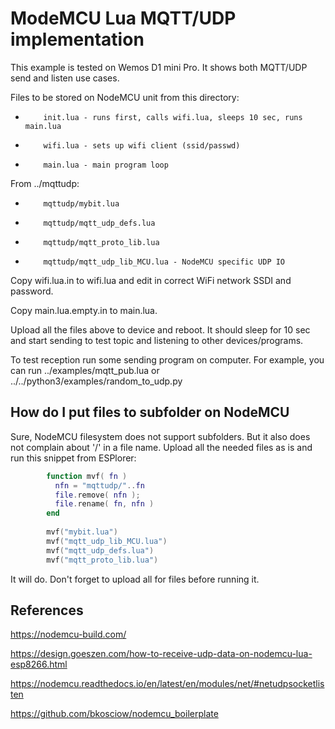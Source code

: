 # ModeMCU Lua MQTT/UDP implementation

This example is tested on Wemos D1 mini Pro. It shows both MQTT/UDP send
and listen use cases.

Files to be stored on NodeMCU unit from this directory:

*         init.lua - runs first, calls wifi.lua, sleeps 10 sec, runs main.lua
*         wifi.lua - sets up wifi client (ssid/passwd)
*         main.lua - main program loop

From ../mqttudp:

*         mqttudp/mybit.lua
*         mqttudp/mqtt_udp_defs.lua 
*         mqttudp/mqtt_proto_lib.lua 
*         mqttudp/mqtt_udp_lib_MCU.lua - NodeMCU specific UDP IO

Copy wifi.lua.in to wifi.lua and edit in correct WiFi network
SSDI and password. 

Copy main.lua.empty.in to main.lua.

Upload all the files above to device and reboot. It should sleep for 10 sec 
and start sending to test topic and listening to other devices/programs.

To test reception run some sending program on computer. For example, you
can run ../examples/mqtt_pub.lua or ../../python3/examples/random_to_udp.py 


## How do I put files to subfolder on NodeMCU

Sure, NodeMCU filesystem does not support subfolders.
But it also does not complain about '/' in a file name.
Upload all the needed files as is and run this snippet from ESPlorer:

```lua
        function mvf( fn )
          nfn = "mqttudp/"..fn
          file.remove( nfn );
          file.rename( fn, nfn )
        end
        
        mvf("mybit.lua")
        mvf("mqtt_udp_lib_MCU.lua")
        mvf("mqtt_udp_defs.lua")
        mvf("mqtt_proto_lib.lua")
```

It will do. Don't forget to upload all for files before running it.


## References

<https://nodemcu-build.com/>

<https://design.goeszen.com/how-to-receive-udp-data-on-nodemcu-lua-esp8266.html>

<https://nodemcu.readthedocs.io/en/latest/en/modules/net/#netudpsocketlisten>

<https://github.com/bkosciow/nodemcu_boilerplate>
